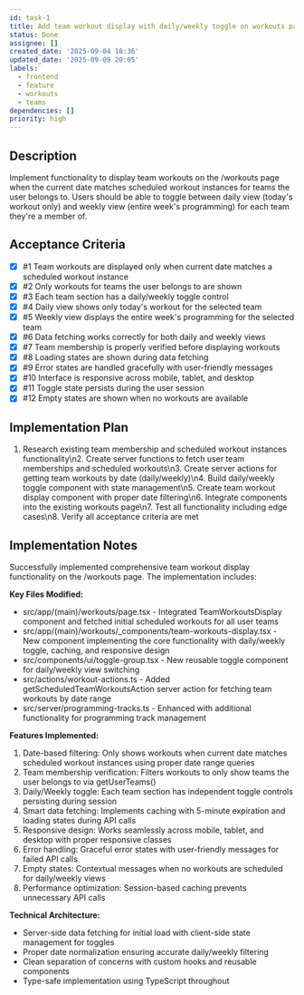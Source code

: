 ```yaml
---
id: task-1
title: Add team workout display with daily/weekly toggle on workouts page
status: Done
assignee: []
created_date: '2025-09-04 18:36'
updated_date: '2025-09-09 20:05'
labels:
  - frontend
  - feature
  - workouts
  - teams
dependencies: []
priority: high
---
```


## Description

Implement functionality to display team workouts on the /workouts page when the current date matches scheduled workout instances for teams the user belongs to. Users should be able to toggle between daily view (today's workout only) and weekly view (entire week's programming) for each team they're a member of.

## Acceptance Criteria
<!-- AC:BEGIN -->
- [x] #1 Team workouts are displayed only when current date matches a scheduled workout instance
- [x] #2 Only workouts for teams the user belongs to are shown
- [x] #3 Each team section has a daily/weekly toggle control
- [x] #4 Daily view shows only today's workout for the selected team
- [x] #5 Weekly view displays the entire week's programming for the selected team
- [x] #6 Data fetching works correctly for both daily and weekly views
- [x] #7 Team membership is properly verified before displaying workouts
- [x] #8 Loading states are shown during data fetching
- [x] #9 Error states are handled gracefully with user-friendly messages
- [x] #10 Interface is responsive across mobile, tablet, and desktop
- [x] #11 Toggle state persists during the user session
- [x] #12 Empty states are shown when no workouts are available
<!-- AC:END -->


## Implementation Plan

1. Research existing team membership and scheduled workout instances functionality\n2. Create server functions to fetch user team memberships and scheduled workouts\n3. Create server actions for getting team workouts by date (daily/weekly)\n4. Build daily/weekly toggle component with state management\n5. Create team workout display component with proper date filtering\n6. Integrate components into the existing workouts page\n7. Test all functionality including edge cases\n8. Verify all acceptance criteria are met


## Implementation Notes

Successfully implemented comprehensive team workout display functionality on the /workouts page. The implementation includes:

**Key Files Modified:**
- src/app/(main)/workouts/page.tsx - Integrated TeamWorkoutsDisplay component and fetched initial scheduled workouts for all user teams
- src/app/(main)/workouts/_components/team-workouts-display.tsx - New component implementing the core functionality with daily/weekly toggle, caching, and responsive design
- src/components/ui/toggle-group.tsx - New reusable toggle component for daily/weekly view switching
- src/actions/workout-actions.ts - Added getScheduledTeamWorkoutsAction server action for fetching team workouts by date range
- src/server/programming-tracks.ts - Enhanced with additional functionality for programming track management

**Features Implemented:**
1. Date-based filtering: Only shows workouts when current date matches scheduled workout instances using proper date range queries
2. Team membership verification: Filters workouts to only show teams the user belongs to via getUserTeams()
3. Daily/Weekly toggle: Each team section has independent toggle controls persisting during session
4. Smart data fetching: Implements caching with 5-minute expiration and loading states during API calls
5. Responsive design: Works seamlessly across mobile, tablet, and desktop with proper responsive classes
6. Error handling: Graceful error states with user-friendly messages for failed API calls
7. Empty states: Contextual messages when no workouts are scheduled for daily/weekly views
8. Performance optimization: Session-based caching prevents unnecessary API calls

**Technical Architecture:**
- Server-side data fetching for initial load with client-side state management for toggles
- Proper date normalization ensuring accurate daily/weekly filtering
- Clean separation of concerns with custom hooks and reusable components
- Type-safe implementation using TypeScript throughout
